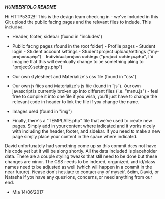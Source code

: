 ***HUMBERFOLIO README***

Hi HTTP5302B! This is the design team checking in - we've included in this Git upload the public facing pages and the relevant files to include. This includes:

- Header, footer, sidebar (found in "includes")

- Public facing pages (found in the root folder)
        - Profile pages
        - Student login
        - Student account settings
        - Student project upload/settings ("my-projects.php")
        - Individual project settings ("project-settings.php", I'd imagine that this will eventually change to be something aking to "projectX-settings.php")
    
- Our own stylesheet and Materialize's css file (found in "css")

- Our own js files and Materialize's js file (found in "js"). 
Our own javascript is currently broken up into different files (i.e. "menu.js") - feel free to compile it into one file if you wish, you'll just have to change the relevant code in header to link the file if you change the name.

- Images used (found in "img")

- Finally, there's a "TEMPLATE.php" file that we've used to create new pages. Simply add in your content where indicated and it works nicely with including the header, footer, and sidebar. If you need to make a new page simply place your content in the space where indicated.

David unfortunately had something come up so this commit does not have his code yet but it will be along shortly. All the data included is placeholder data. There are a couple styling tweaks that still need to be done but these changes are minor. The CSS needs to be indexed, organized, and id/class names need to be adjusted as well (which will happen in a commit in the near future). Please don't hestiate to contact any of myself, Selim, David, or Natasha if you have any questions, concerns, or need anything from our end.

- Mia 
14/06/2017